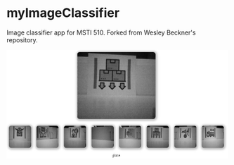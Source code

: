 # myImageClassifier
Image classifier app for MSTI 510.
Forked from Wesley Beckner's repository. 

![screenshot](examples/web.jpg)
